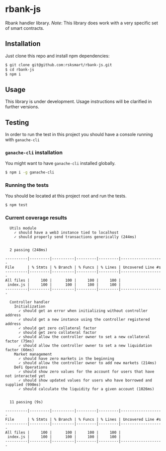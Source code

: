 # rbank-js
Rbank handler library. _Note_: This library does work with a very specific set of smart contracts.

## Installation
Just clone this repo and install npm dependencies:

```bash
$ git clone git@github.com:rsksmart/rbank-js.git
$ cd rbank-js
$ npm i
```

## Usage
This library is under development. Usage instructions will be clarified in further versions.

## Testing
In order to run the test in this project you should have a console running with `ganache-cli`

### `ganache-cli` installation
You might want to have `ganache-cli` installed globally.

```bash
$ npm i -g ganache-cli
```

### Running the tests
You should be located at this project root and run the tests.

```bash
$ npm test
```

### Current coverage results
```
  Utils module
    ✓ should have a web3 instance tied to localhost
    ✓ should properly send transactions generically (244ms)


  2 passing (248ms)

----------|---------|----------|---------|---------|-------------------
File      | % Stmts | % Branch | % Funcs | % Lines | Uncovered Line #s 
----------|---------|----------|---------|---------|-------------------
All files |     100 |      100 |     100 |     100 |                   
 index.js |     100 |      100 |     100 |     100 |                   
----------|---------|----------|---------|---------|-------------------

  Controller handler
    Initialization
      ✓ should get an error when initializing without controller address
      ✓ should get a new instance using the controller registered address
      ✓ should get zero collateral factor
      ✓ should get zero collateral factor
      ✓ should allow the controller owner to set a new collateral factor (75ms)
      ✓ should allow the controller owner to set a new liquidation factor (66ms)
    Market management
      ✓ should have zero markets in the beginning
      ✓ should allow the controller owner to add new markets (214ms)
    DeFi Operations
      ✓ should show zero values for the account for users that have not interacted yet
      ✓ should show updated values for users who have borrowed and supplied (990ms)
      ✓ should calculate the liquidity for a given account (1026ms)


  11 passing (9s)

----------|---------|----------|---------|---------|-------------------
File      | % Stmts | % Branch | % Funcs | % Lines | Uncovered Line #s 
----------|---------|----------|---------|---------|-------------------
All files |     100 |      100 |     100 |     100 |                   
 index.js |     100 |      100 |     100 |     100 |                   
----------|---------|----------|---------|---------|-------------------

```
